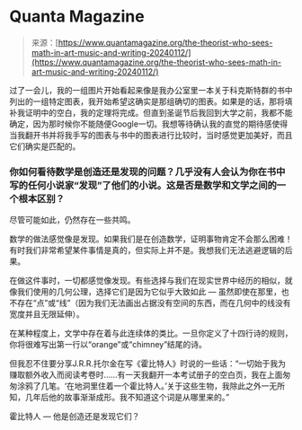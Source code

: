 <!--yml

category: 未分类

date: 2024-05-27 14:36:15

-->

# Quanta Magazine

> 来源：[https://www.quantamagazine.org/the-theorist-who-sees-math-in-art-music-and-writing-20240112/](https://www.quantamagazine.org/the-theorist-who-sees-math-in-art-music-and-writing-20240112/)

过了一会儿，我的一组图片开始看起来像是我办公室里一本关于科克斯特群的书中列出的一组特定图表，我开始希望这确实是那组确切的图表。如果是的话，那将填补我证明中的空白，我的定理将完成。但直到圣诞节后我回到大学之前，我都不能确定，因为那时候你不能随便Google一切。我想等待确认我的直觉的期待感使得当我翻开书并将我手写的图表与书中的图表进行比较时，当时感觉更加美好，而且它们确实是匹配的。

### **你如何看待数学是创造还是发现的问题？几乎没有人会认为你在书中写的任何小说家“发现”了他们的小说。这是否是数学和文学之间的一个根本区别？**

尽管可能如此，仍然存在一些共鸣。

数学的做法感觉像是发现。如果我们是在创造数学，证明事物肯定不会那么困难！有时我们非常希望某件事情是真的，但实际上并不是。我想我们无法逃避逻辑的后果。

在做这件事时，一切都感觉像发现。有些选择与我们在现实世界中经历的相似，就像我们使用的几何公理，选择它们是因为它似乎大致如此 — 虽然即使在那里，也不存在“点”或“线”（因为我们无法画出占据没有空间的东西，而在几何中的线没有宽度并且无限延伸）。

在某种程度上，文学中存在着与此连续体的类比。一旦你定义了十四行诗的规则，你将很难写出第一行以“orange”或“chimney”结尾的诗。

但我忍不住要分享J.R.R.托尔金在写《霍比特人》时说的一些话：“一切始于我为赚取额外收入而阅读考卷时……有一天我翻开一本考试册子的空白页，我在上面匆匆涂鸦了几笔。‘在地洞里住着一个霍比特人。’关于这些生物，我除此之外一无所知，几年后他的故事渐渐成形。我不知道这个词是从哪里来的。”

霍比特人 — 他是创造还是发现它们？
